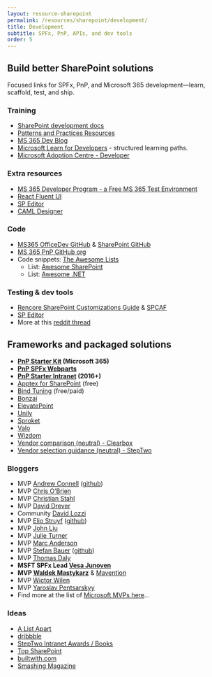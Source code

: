 ```yaml
---
layout: resource-sharepoint
permalink: /resources/sharepoint/development/
title: Development
subtitle: SPFx, PnP, APIs, and dev tools
order: 5
---
```


## Build better SharePoint solutions

Focused links for SPFx, PnP, and Microsoft 365 development—learn, scaffold, test, and ship.

### Training

* [SharePoint development docs](https://learn.microsoft.com/sharepoint/dev/)
* [Patterns and Practices Resources](https://pnp.github.io/)
* [MS 365 Dev Blog](https://devblogs.microsoft.com/microsoft365dev/)
* [Microsoft Learn for Developers](https://learn.microsoft.com/training/roles/developer/) - structured learning paths.
* [Microsoft Adoption Centre - Developer](https://adoption.microsoft.com/en-us/roles/developer/)

### Extra resources

* [MS 365 Developer Program - a Free MS 365 Test Environment](https://developer.microsoft.com/en-us/microsoft-365/dev-program)
* [React Fluent UI](https://developer.microsoft.com/en-us/fluentui)
* [SP Editor](https://www.reddit.com/r/sharepoint/comments/677cq0/sp_editor_this_chrome_extension_adds_a_sharepoint/)
* [CAML Designer](http://www.camldesigner.com/)

### Code

* [MS365 OfficeDev GitHub](https://github.com/OfficeDev) & [SharePoint GitHub](https://github.com/SharePoint)
* [MS 365 PnP GitHub org](https://github.com/pnp)
* Code snippets: [The Awesome Lists](https://github.com/sindresorhus/awesome)
  * List: [Awesome SharePoint](https://github.com/BSUG/awesome-sharepoint)
  * List: [Awesome .NET](https://github.com/quozd/awesome-dotnet)

### Testing & dev tools

* [Rencore SharePoint Customizations Guide](https://rencore.com/sharepoint-customizations-guide/) & [SPCAF](https://rencore.com)
* [SP Editor](https://chrome.google.com/webstore/detail/sp-editor/ecblfcmjnbbgaojblcpmjoamegpbodhd?hl=en)
* More at this [reddit thread](https://www.reddit.com/r/sharepoint/comments/3xur5o/useful_sharepoint_dev_tools/)

## Frameworks and packaged solutions

* **[PnP Starter Kit](https://github.com/pnp/sp-starter-kit) (Microsoft 365)**
* **[PnP SPFx Webparts](https://github.com/pnp/sp-dev-fx-webparts)**
* **[PnP Starter Intranet](https://github.com/SharePoint/PnP/tree/master/Solutions/Business.StarterIntranet) (2016+)**
* [Apptex for SharePoint](http://spapptex.com/) (free)
* [Bind Tuning](http://bindtuning.com) (free/paid)
* [Bonzai](http://bonzai-intranet.com/)
* [ElevatePoint](http://elevatepoint.com/)
* [Unily](https://www.unily.com/)
* [Sproket](https://sproket.co)
* [Valo](https://www.valointranet.com)
* [Wizdom](http://www.wizdom-intranet.com/)
* [Vendor comparison (neutral) - Clearbox](https://www.clearbox.co.uk/portfolio-item/sharepoint-intranets-in-a-box-report-2018/)
* [Vendor selection guidance (neutral) - StepTwo](http://www.steptwo.com.au/papers/out-of-the-box-intranet-solution/)

### Bloggers

* MVP [Andrew Connell](http://www.andrewconnell.com/) ([github](https://github.com/andrewconnell))
* MVP [Chris O’Brien](http://www.sharepointnutsandbolts.com/)
* MVP [Christian Stahl](http://chrisstahl.wordpress.com)
* MVP [David Drever](http://prairiedeveloper.com/)
* Community [David Lozzi](https://davidlozzi.com)
* MVP [Elio Struyf](http://www.eliostruyf.com) ([github](https://github.com/estruyf))
* MVP [John Liu](http://johnliu.net)
* MVP [Julie Turner](https://julieturner.net/)
* MVP [Marc Anderson](http://sympmarc.com/)
* MVP [Stefan Bauer](http://www.n8d.at/blog/) ([github](https://github.com/StfBauer?tab=repositories))
* MVP [Thomas Daly](https://thomasdaly.net)
* **MSFT SPFx Lead [Vesa Junoven](https://blogs.msdn.microsoft.com/vesku/)**
* **MVP [Waldek Mastykarz](http://blog.mastykarz.nl)** & [Mavention](http://www.mavention.com/blog)
* MVP [Wictor Wilen](http://www.wictorwilen.se/)
* MVP [Yaroslav Pentsarskyy](https://www.origamiconnect.com/articles)
* Find more at the list of [Microsoft MVPs here](https://mvp.microsoft.com/en-us/MvpSearch?ex=Office+Servers+and+Services)…

### Ideas

* [A List Apart](http://alistapart.com/topics)
* [dribbble](https://dribbble.com/)
* [StepTwo Intranet Awards / Books](http://www.steptwo.com.au/)
* [Top SharePoint](http://www.topsharepoint.com/)
* [builtwith.com](http://builtwith.com/)
* [Smashing Magazine](https://www.smashingmagazine.com/)